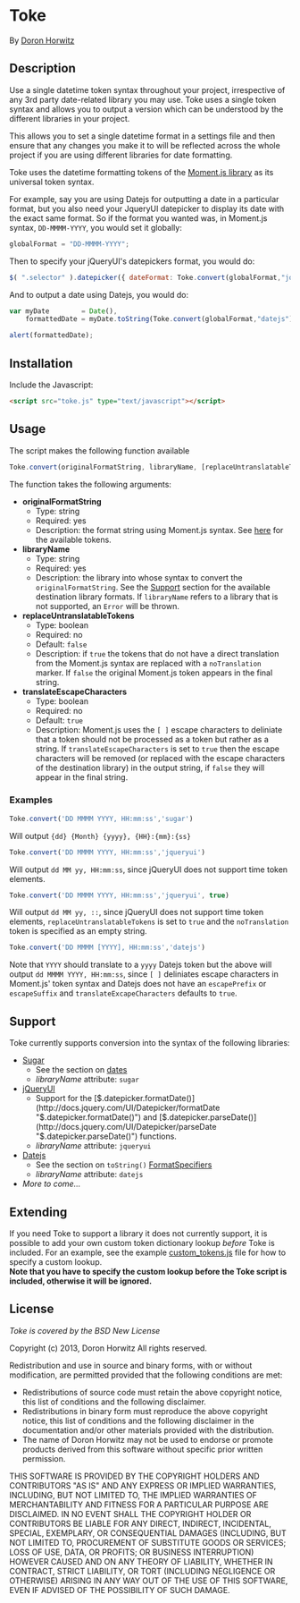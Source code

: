 Toke
====
By [Doron Horwitz](http://milktek.com/ "milktek.com")

Description
-----------
Use a single datetime token syntax throughout your project, irrespective of any 3rd party date-related library you may use. Toke uses a single token syntax and allows you to output a version which can be understood by the different libraries in your project.

This allows you to set a single datetime format in a settings file and then ensure that any changes you make it to will be reflected across the whole project if you are using different libraries for date formatting.

Toke uses the datetime formatting tokens of the [Moment.js library](http://momentjs.com/ "Moment.js") as its universal token syntax.

For example, say you are using Datejs for outputting a date in a particular format, but you also need your JqueryUI datepicker to display its date with the exact same format.
So if the format you wanted was, in Moment.js syntax, `DD-MMMM-YYYY`, you would set it globally:
```javascript
globalFormat = "DD-MMMM-YYYY";
```
Then to specify your jQueryUI's datepickers format, you would do:
```javascript
$( ".selector" ).datepicker({ dateFormat: Toke.convert(globalFormat,"jqueryui") });
````
And to output a date using Datejs, you would do:
```javascript
var myDate        = Date(),
    formattedDate = myDate.toString(Toke.convert(globalFormat,"datejs"));

alert(formattedDate);
```

Installation
------------
Include the Javascript:
```html
<script src="toke.js" type="text/javascript"></script>
```

Usage
-----
The script makes the following function available

```javascript
Toke.convert(originalFormatString, libraryName, [replaceUntranslatableTokens, [translateEscapeCharacters]])
```
The function takes the following arguments:
* **originalFormatString**
    * Type: string
    * Required: yes
    * Description: the format string using Moment.js syntax. See [here](http://momentjs.com/docs/#/displaying/format/ "Moment.js tokens") for the available tokens.
* **libraryName**
    * Type: string
    * Required: yes
    * Description: the library into whose syntax to convert the `originalFormatString`. See the [Support](#support) section for the available destination library formats. If `libraryName` refers to a library that is not supported, an `Error` will be thrown.
* **replaceUntranslatableTokens**
    * Type: boolean
    * Required: no
    * Default: `false`
    * Description: if `true` the tokens that do not have a direct translation from the Moment.js syntax are replaced with a `noTranslation` marker. If `false` the original Moment.js token appears in the final string.
* **translateEscapeCharacters**
    * Type: boolean
    * Required: no
    * Default: `true`
    * Description: Moment.js uses the `[ ]` escape characters to deliniate that a token should not be processed as a token but rather as a string. If `translateEscapeCharacters` is set to `true` then the escape characters will be removed (or replaced with the escape characters of the destination library) in the output string, if `false` they will appear in the final string.

### Examples
```javascript
Toke.convert('DD MMMM YYYY, HH:mm:ss','sugar')
```
Will output `{dd} {Month} {yyyy}, {HH}:{mm}:{ss}`
```javascript
Toke.convert('DD MMMM YYYY, HH:mm:ss','jqueryui')
```
Will output `dd MM yy, HH:mm:ss`, since jQueryUI does not support time token elements.
```javascript
Toke.convert('DD MMMM YYYY, HH:mm:ss','jqueryui', true)
```
Will output `dd MM yy, ::`, since jQueryUI does not support time token elements, `replaceUntranslatableTokens` is set to `true` and the `noTranslation` token is specified as an empty string.
```javascript
Toke.convert('DD MMMM [YYYY], HH:mm:ss','datejs')
```
Note that `YYYY` should translate to a `yyyy` Datejs token but the above will output `dd MMMM YYYY, HH:mm:ss`, since `[ ]` deliniates escape characters in Moment.js' token syntax and Datejs does not have an `escapePrefix` or `escapeSuffix` and `translateExcapeCharacters` defaults to `true`.

<a id="support"></a>Support
-------
Toke currently supports conversion into the syntax of the following libraries:
* [Sugar](http://sugarjs.com/ "Sugar")
    * See the section on [dates](http://sugarjs.com/dates "Sugar Dates")
    * *libraryName* attribute: `sugar`
* [jQueryUI](http://jqueryui.com "jQuery UI")
    * Support for the [$.datepicker.formatDate()](http://docs.jquery.com/UI/Datepicker/formatDate "$.datepicker.formatDate()") and [$.datepicker.parseDate()](http://docs.jquery.com/UI/Datepicker/parseDate "$.datepicker.parseDate()") functions.
    * *libraryName* attribute: `jqueryui`
* [Datejs](http://www.datejs.com "Datejs")
    * See the section on `toString()` [FormatSpecifiers](http://code.google.com/p/datejs/wiki/FormatSpecifiers "Datejs FormatSpecifiers")
    * *libraryName* attribute: `datejs`
* *More to come...*

Extending
---------
If you need Toke to support a library it does not currently support, it is possible to add your own custom token dictionary lookup *before* Toke is included.
For an example, see the example [custom_tokens.js](https://raw.github.com/doronhorwitz/Toke/master/custom_tokens.js "custom_tokens.js on GitHub") file for how to specify a custom lookup.  
**Note that you have to specify the custom lookup before the Toke script is included, otherwise it will be ignored.**

License
-------
*Toke is covered by the BSD New License*

Copyright (c) 2013, Doron Horwitz
All rights reserved.

Redistribution and use in source and binary forms, with or without modification, are permitted provided that the following conditions are met:

* Redistributions of source code must retain the above copyright notice, this list of conditions and the following disclaimer.
* Redistributions in binary form must reproduce the above copyright notice, this list of conditions and the following disclaimer in the documentation and/or other materials provided with the distribution.
* The name of Doron Horwitz may not be used to endorse or promote products derived from this software without specific prior written permission.

THIS SOFTWARE IS PROVIDED BY THE COPYRIGHT HOLDERS AND CONTRIBUTORS "AS IS" AND ANY EXPRESS OR IMPLIED WARRANTIES, INCLUDING, BUT NOT LIMITED TO, THE IMPLIED WARRANTIES OF MERCHANTABILITY AND FITNESS FOR A PARTICULAR PURPOSE ARE DISCLAIMED. IN NO EVENT SHALL THE COPYRIGHT HOLDER OR CONTRIBUTORS BE LIABLE FOR ANY DIRECT, INDIRECT, INCIDENTAL, SPECIAL, EXEMPLARY, OR CONSEQUENTIAL DAMAGES (INCLUDING, BUT NOT LIMITED TO, PROCUREMENT OF SUBSTITUTE GOODS OR SERVICES; LOSS OF USE, DATA, OR PROFITS; OR BUSINESS INTERRUPTION) HOWEVER CAUSED AND ON ANY THEORY OF LIABILITY, WHETHER IN CONTRACT, STRICT LIABILITY, OR TORT (INCLUDING NEGLIGENCE OR OTHERWISE) ARISING IN ANY WAY OUT OF THE USE OF THIS SOFTWARE, EVEN IF ADVISED OF THE POSSIBILITY OF SUCH DAMAGE.